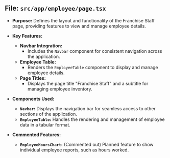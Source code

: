 ## File: `src/app/employee/page.tsx`
- **Purpose:** Defines the layout and functionality of the Franchise Staff page, providing features to view and manage employee details.
- **Key Features:**
  - **Navbar Integration:**
    - Includes the `Navbar` component for consistent navigation across the application.
  - **Employee Table:**
    - Renders the `EmployeeTable` component to display and manage employee details.
  - **Page Titles:**
    - Displays the page title "Franchise Staff" and a subtitle for managing employee inventory.

- **Components Used:**
  - **`Navbar`:** Displays the navigation bar for seamless access to other sections of the application.
  - **`EmployeeTable`:** Handles the rendering and management of employee data in a tabular format.

- **Commented Features:**
  - **`EmployeeHoursChart`:** (Commented out) Planned feature to show individual employee reports, such as hours worked.
